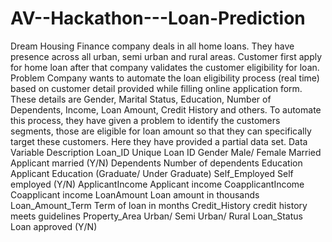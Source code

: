 # AV--Hackathon---Loan-Prediction
Dream Housing Finance company deals in all home loans. They have presence across all urban, semi urban and rural areas. Customer first apply for home loan after that company validates the customer eligibility for loan.  Problem Company wants to automate the loan eligibility process (real time) based on customer detail provided while filling online application form. These details are Gender, Marital Status, Education, Number of Dependents, Income, Loan Amount, Credit History and others. To automate this process, they have given a problem to identify the customers segments, those are eligible for loan amount so that they can specifically target these customers. Here they have provided a partial data set.  Data Variable  Description  Loan_ID  Unique Loan ID  Gender  Male/ Female  Married  Applicant married (Y/N)  Dependents  Number of dependents  Education  Applicant Education (Graduate/ Under Graduate)  Self_Employed  Self employed (Y/N)  ApplicantIncome  Applicant income  CoapplicantIncome  Coapplicant income  LoanAmount  Loan amount in thousands  Loan_Amount_Term  Term of loan in months  Credit_History  credit history meets guidelines  Property_Area  Urban/ Semi Urban/ Rural  Loan_Status  Loan approved (Y/N)   
